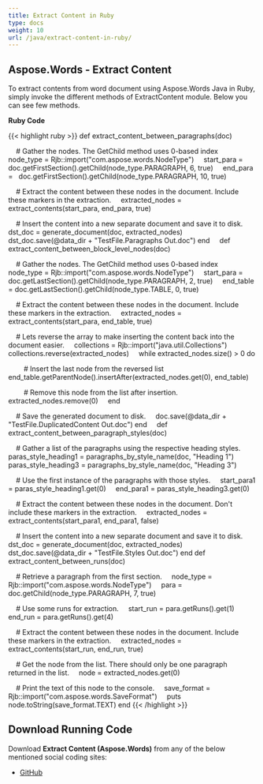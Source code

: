 ```yaml
---
title: Extract Content in Ruby
type: docs
weight: 10
url: /java/extract-content-in-ruby/
---
```


## **Aspose.Words - Extract Content**
To extract contents from word document using Aspose.Words Java in Ruby, simply invoke the different methods of ExtractContent module. Below you can see few methods.

**Ruby Code**

{{< highlight ruby >}}
def extract_content_between_paragraphs(doc)

    # Gather the nodes. The GetChild method uses 0-based index
    node_type = Rjb::import("com.aspose.words.NodeType")
    start_para = doc.getFirstSection().getChild(node_type.PARAGRAPH, 6, true)
    end_para =   doc.getFirstSection().getChild(node_type.PARAGRAPH, 10, true)

    # Extract the content between these nodes in the document. Include these markers in the extraction.
    extracted_nodes = extract_contents(start_para, end_para, true)

    # Insert the content into a new separate document and save it to disk.
    dst_doc = generate_document(doc, extracted_nodes)
    dst_doc.save(@data_dir + "TestFile.Paragraphs Out.doc")
end    
def extract_content_between_block_level_nodes(doc)

    # Gather the nodes. The GetChild method uses 0-based index
    node_type = Rjb::import("com.aspose.words.NodeType")
    start_para = doc.getLastSection().getChild(node_type.PARAGRAPH, 2, true)
    end_table = doc.getLastSection().getChild(node_type.TABLE, 0, true)

    # Extract the content between these nodes in the document. Include these markers in the extraction.
    extracted_nodes = extract_contents(start_para, end_table, true)

    # Lets reverse the array to make inserting the content back into the document easier.
    collections = Rjb::import("java.util.Collections")
    collections.reverse(extracted_nodes)
    while extracted_nodes.size() > 0 do

        # Insert the last node from the reversed list
        end_table.getParentNode().insertAfter(extracted_nodes.get(0), end_table)

        # Remove this node from the list after insertion.
        extracted_nodes.remove(0)
    end

    # Save the generated document to disk.
    doc.save(@data_dir + "TestFile.DuplicatedContent Out.doc")
end    
def extract_content_between_paragraph_styles(doc)

    # Gather a list of the paragraphs using the respective heading styles.
    paras_style_heading1 = paragraphs_by_style_name(doc, "Heading 1")
    paras_style_heading3 = paragraphs_by_style_name(doc, "Heading 3")

    # Use the first instance of the paragraphs with those styles.
    start_para1 = paras_style_heading1.get(0)
    end_para1 = paras_style_heading3.get(0)

    # Extract the content between these nodes in the document. Don't include these markers in the extraction.
    extracted_nodes = extract_contents(start_para1, end_para1, false)

    # Insert the content into a new separate document and save it to disk.
    dst_doc = generate_document(doc, extracted_nodes)
    dst_doc.save(@data_dir + "TestFile.Styles Out.doc")
end
def extract_content_between_runs(doc)

    # Retrieve a paragraph from the first section.
    node_type = Rjb::import("com.aspose.words.NodeType")
    para = doc.getChild(node_type.PARAGRAPH, 7, true)

    # Use some runs for extraction.
    start_run = para.getRuns().get(1)
    end_run = para.getRuns().get(4)

    # Extract the content between these nodes in the document. Include these markers in the extraction.
    extracted_nodes = extract_contents(start_run, end_run, true)

    # Get the node from the list. There should only be one paragraph returned in the list.
    node = extracted_nodes.get(0)

    # Print the text of this node to the console.
    save_format = Rjb::import("com.aspose.words.SaveFormat")
    puts node.toString(save_format.TEXT)
end
{{< /highlight >}}
## **Download Running Code**
Download **Extract Content (Aspose.Words)** from any of the below mentioned social coding sites:

- [GitHub](https://github.com/aspose-words/Aspose.Words-for-Java/blob/master/Plugins/Aspose_Words_Java_for_Ruby/lib/asposewordsjavaforruby/extractcontent.rb)
